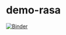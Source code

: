 # demo-rasa

[![Binder](https://mybinder.org/badge_logo.svg)](https://mybinder.org/v2/gh/jaquedebrito/demo-rasa.git/HEAD)
